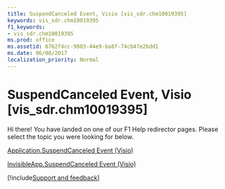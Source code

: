 ```yaml
---
title: SuspendCanceled Event, Visio [vis_sdr.chm10019395]
keywords: vis_sdr.chm10019395
f1_keywords:
- vis_sdr.chm10019395
ms.prod: office
ms.assetid: 6762f4cc-9803-44e9-ba8f-74cb47e2bdd1
ms.date: 06/08/2017
localization_priority: Normal
---
```



# SuspendCanceled Event, Visio [vis_sdr.chm10019395]

Hi there! You have landed on one of our F1 Help redirector pages. Please select the topic you were looking for below.

[Application.SuspendCanceled Event (Visio)](https://msdn.microsoft.com/library/63b2a2c6-5ac7-2e04-e7ac-3295df179498%28Office.15%29.aspx)

[InvisibleApp.SuspendCanceled Event (Visio)](https://msdn.microsoft.com/library/5c266211-8686-85e8-f059-38e3cdab4211%28Office.15%29.aspx)

[!include[Support and feedback](~/includes/feedback-boilerplate.md)]